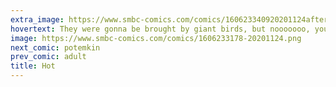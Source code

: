 ```yaml
---
extra_image: https://www.smbc-comics.com/comics/160623340920201124after.png
hovertext: They were gonna be brought by giant birds, but nooooooo, you couldn't keep your thing in your fig leaf.
image: https://www.smbc-comics.com/comics/1606233178-20201124.png
next_comic: potemkin
prev_comic: adult
title: Hot
---
```



